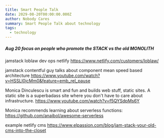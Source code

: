 ```yaml
---
title: Smart People Talk
date: 2029-08-20T00:00:00.000Z
author: Nobody Cares
summary: Smart People Talk about technology
tags:
  - technology
---
```



##### Aug 20 focus on people who promote the STACK vs the old MONOLITH

jamstack loblaw dev ops netlify
https://www.netlify.com/customers/loblaw/

jamstack contentful guy talks about component mean speed based architecture
https://www.youtube.com/watch?v=HSSLI0jcMm0&feature=emb_rel_pause

Monica Dinculescu is smart and fun and builds web stuff, static sites.
A static site is a superbadass site where you don't have to care about infrastructure.
https://www.youtube.com/watch?v=f5QYSdpMs6Y

Monica recommends learning about serverless functions:
https://github.com/anaibol/awesome-serverless

example netlify cms
https://www.elpassion.com/blog/jam-stack-your-old-cms-into-the-closet


